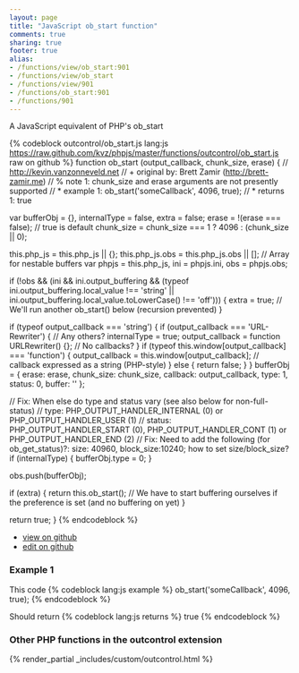```yaml
---
layout: page
title: "JavaScript ob_start function"
comments: true
sharing: true
footer: true
alias:
- /functions/view/ob_start:901
- /functions/view/ob_start
- /functions/view/901
- /functions/ob_start:901
- /functions/901
---
```

<!-- Generated by Rakefile:build -->
A JavaScript equivalent of PHP's ob_start

{% codeblock outcontrol/ob_start.js lang:js https://raw.github.com/kvz/phpjs/master/functions/outcontrol/ob_start.js raw on github %}
function ob_start (output_callback, chunk_size, erase) {
  // http://kevin.vanzonneveld.net
  // +   original by: Brett Zamir (http://brett-zamir.me)
  // %        note 1: chunk_size and erase arguments are not presently supported
  // *     example 1: ob_start('someCallback', 4096, true);
  // *     returns 1: true

  var bufferObj = {},
    internalType = false,
    extra = false;
  erase = !(erase === false); // true is default
  chunk_size = chunk_size === 1 ? 4096 : (chunk_size || 0);

  this.php_js = this.php_js || {};
  this.php_js.obs = this.php_js.obs || []; // Array for nestable buffers
  var phpjs = this.php_js,
    ini = phpjs.ini,
    obs = phpjs.obs;

  if (!obs && (ini && ini.output_buffering && (typeof ini.output_buffering.local_value !== 'string' || ini.output_buffering.local_value.toLowerCase() !== 'off'))) {
    extra = true; // We'll run another ob_start() below (recursion prevented)
  }

  if (typeof output_callback === 'string') {
    if (output_callback === 'URL-Rewriter') { // Any others?
      internalType = true;
      output_callback = function URLRewriter() {}; // No callbacks?
    }
    if (typeof this.window[output_callback] === 'function') {
      output_callback = this.window[output_callback]; // callback expressed as a string (PHP-style)
    } else {
      return false;
    }
  }
  bufferObj = {
    erase: erase,
    chunk_size: chunk_size,
    callback: output_callback,
    type: 1,
    status: 0,
    buffer: ''
  };

  // Fix: When else do type and status vary (see also below for non-full-status)
  // type: PHP_OUTPUT_HANDLER_INTERNAL (0) or PHP_OUTPUT_HANDLER_USER (1)
  // status: PHP_OUTPUT_HANDLER_START (0), PHP_OUTPUT_HANDLER_CONT (1) or PHP_OUTPUT_HANDLER_END (2)
  // Fix: Need to add the following (for ob_get_status)?:   size: 40960, block_size:10240; how to set size/block_size?
  if (internalType) {
    bufferObj.type = 0;
  }

  obs.push(bufferObj);

  if (extra) {
    return this.ob_start(); // We have to start buffering ourselves if the preference is set (and no buffering on yet)
  }

  return true;
}
{% endcodeblock %}

 - [view on github](https://github.com/kvz/phpjs/blob/master/functions/outcontrol/ob_start.js)
 - [edit on github](https://github.com/kvz/phpjs/edit/master/functions/outcontrol/ob_start.js)

### Example 1
This code
{% codeblock lang:js example %}
ob_start('someCallback', 4096, true);
{% endcodeblock %}

Should return
{% codeblock lang:js returns %}
true
{% endcodeblock %}


### Other PHP functions in the outcontrol extension
{% render_partial _includes/custom/outcontrol.html %}
